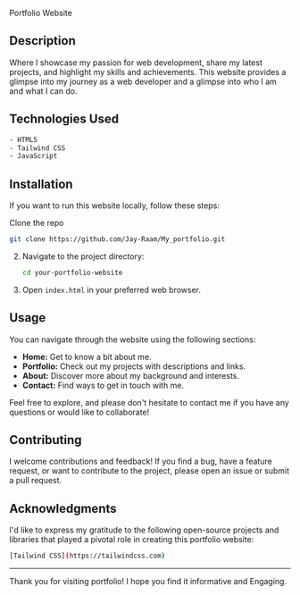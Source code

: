 Portfolio Website

## Description

Where I showcase my passion for web development,
share my latest projects, and highlight my skills and achievements.
This website provides a glimpse into my journey as a web developer and a glimpse into who I am and what I can do.

## Technologies Used

```bash
- HTML5
- Tailwind CSS
- JavaScript
```

## Installation

If you want to run this website locally, follow these steps:

 Clone the repo

```sh
git clone https://github.com/Jay-Raam/My_portfolio.git
```

2. Navigate to the project directory:

   ```bash
   cd your-portfolio-website
   ```

3. Open `index.html` in your preferred web browser.

## Usage

You can navigate through the website using the following sections:

- **Home:** Get to know a bit about me.
- **Portfolio:** Check out my projects with descriptions and links.
- **About:** Discover more about my background and interests.
- **Contact:** Find ways to get in touch with me.

Feel free to explore, and please don't hesitate to contact me if you have any questions or would like to collaborate!

## Contributing

I welcome contributions and feedback! If you find a bug, have a feature request, or want to contribute to the project, please open an issue or submit a pull request.

## Acknowledgments

I'd like to express my gratitude to the following open-source projects and libraries that played a pivotal role in creating this portfolio website:

```sh
[Tailwind CSS](https://tailwindcss.com)
```

---

Thank you for visiting portfolio! I hope you find it informative and Engaging.
